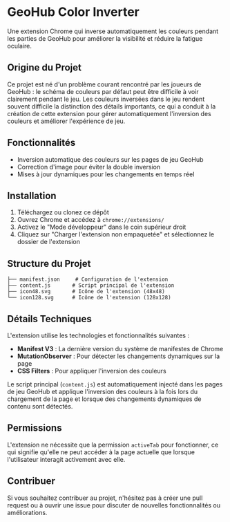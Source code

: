 # GeoHub Color Inverter

Une extension Chrome qui inverse automatiquement les couleurs pendant les parties de GeoHub pour améliorer la visibilité et réduire la fatigue oculaire.

## Origine du Projet

Ce projet est né d'un problème courant rencontré par les joueurs de GeoHub : le schéma de couleurs par défaut peut être difficile à voir clairement pendant le jeu. Les couleurs inversées dans le jeu rendent souvent difficile la distinction des détails importants, ce qui a conduit à la création de cette extension pour gérer automatiquement l'inversion des couleurs et améliorer l'expérience de jeu.

## Fonctionnalités

- Inversion automatique des couleurs sur les pages de jeu GeoHub
- Correction d'image pour éviter la double inversion
- Mises à jour dynamiques pour les changements en temps réel

## Installation

1. Téléchargez ou clonez ce dépôt
2. Ouvrez Chrome et accédez à `chrome://extensions/`
3. Activez le "Mode développeur" dans le coin supérieur droit
4. Cliquez sur "Charger l'extension non empaquetée" et sélectionnez le dossier de l'extension

## Structure du Projet

```
├── manifest.json     # Configuration de l'extension
├── content.js       # Script principal de l'extension
├── icon48.svg       # Icône de l'extension (48x48)
└── icon128.svg      # Icône de l'extension (128x128)
```

## Détails Techniques

L'extension utilise les technologies et fonctionnalités suivantes :

- **Manifest V3** : La dernière version du système de manifestes de Chrome
- **MutationObserver** : Pour détecter les changements dynamiques sur la page
- **CSS Filters** : Pour appliquer l'inversion des couleurs

Le script principal (`content.js`) est automatiquement injecté dans les pages de jeu GeoHub et applique l'inversion des couleurs à la fois lors du chargement de la page et lorsque des changements dynamiques de contenu sont détectés.

## Permissions

L'extension ne nécessite que la permission `activeTab` pour fonctionner, ce qui signifie qu'elle ne peut accéder à la page actuelle que lorsque l'utilisateur interagit activement avec elle.

## Contribuer

Si vous souhaitez contribuer au projet, n'hésitez pas à créer une pull request ou à ouvrir une issue pour discuter de nouvelles fonctionnalités ou améliorations.